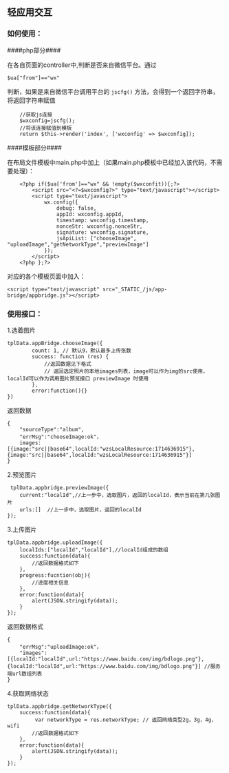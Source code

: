 ## 轻应用交互 ##

### 如何使用： ###


####php部分####

在各自页面的controller中,判断是否来自微信平台。通过

	$ua["from"]=="wx"

判断，如果是来自微信平台调用平台的 `jscfg()` 方法，会得到一个返回字符串，将返回字符串赋值
	 
		//获取js连接
		$wxconfig=jscfg();
		//将该连接赋值到模板
		return $this->render('index', ['wxconfig' => $wxconfig]);

####模板部分####

在布局文件模板中main.php中加上（如果main.php模板中已经加入该代码，不需要处理）：
 
		<?php if($ua['from']=="wx" && !empty($wxconfit)){;?>
	    	<script src="<?=$wxconfig?>" type="text/javascript"></script>
			<script type="text/javascript">
				wx.config({
		            debug: false,
		            appId: wxconfig.appId,
		            timestamp: wxconfig.timestamp,
		            nonceStr: wxconfig.nonceStr,
		            signature: wxconfig.signature,
		            jsApiList: ["chooseImage", "uploadImage","getNetworkType","previewImage"]
        		});
			</script>
	    <?php };?>	

对应的各个模板页面中加入：

    <script type="text/javascript" src="_STATIC_/js/app-bridge/appbridge.js"></script>

### 使用接口： ###

1.选着图片

    tplData.appBridge.chooseImage({
		    count: 1, // 默认9，默认最多上传张数
		    success: function (res) {
				//返回数据见下格式
		        // 返回选定照片的本地images列表，image可以作为img的src使用，localId可以作为调用图片预览接口 previewImage 时使用
		    },
			error:function(){}
	}) 

返回数据

    {
		"sourceType":"album",
		"errMsg":"chooseImage:ok"，
		images:[{image:"src||base64",localId:"wzsLocalResource:1714636915"},{image:"src||base64",localId:"wzsLocalResource:1714636915"}]
	}

2.预览图片

     tplData.appbridge.previewImage({
    	current:"localId",//上一步中，选取图片，返回的localId，表示当前在第几张图片
    	urls:[]  //上一步中，选取图片，返回的localId
	});

3.上传图片

	tplData.appbridge.uploadImage({
		localIds:["localId","localId"],//localId组成的数组
        success:function(data){
            //返回数据格式如下
        },
        progress:fucntion(obj){
            //进度相关信息
        },
        error:function(data){
            alert(JSON.stringify(data));
        }
    });

返回数据格式

	{
	    "errMsg":"uploadImage:ok"，
		"images":[{localId:"localId",url:"https://www.baidu.com/img/bdlogo.png"},{localId:"localId",url:"https://www.baidu.com/img/bdlogo.png"}] //服务端url数组列表
	}
	
	
4.获取网络状态

	tplData.appbridge.getNetworkType({
        success:function(data){
             var networkType = res.networkType; // 返回网络类型2g，3g，4g，wifi
            //返回数据格式如下
        },
        error:function(data){
            alert(JSON.stringify(data));
        }
    });

	
	